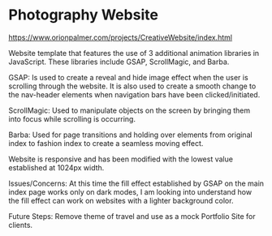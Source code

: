 # Photography Website

https://www.orionpalmer.com/projects/CreativeWebsite/index.html

Website template that features the use of 3 additional animation libraries in JavaScript.
These libraries include GSAP, ScrollMagic, and Barba.

GSAP: Is used to create a reveal and hide image effect when the user is scrolling through the website. It is also used to create a smooth change to the nav-header elements when navigation bars have been clicked/initiated.

ScrollMagic: Used to manipulate objects on the screen by bringing them into focus while scrolling is occurring.

Barba: Used for page transitions and holding over elements from original index to fashion index to create a seamless moving effect.

Website is responsive and has been modified with the lowest value established at 1024px width.


Issues/Concerns:
At this time the fill effect established by GSAP on the main index page works only on dark modes, I am looking into understand how the fill effect can work on websites with a lighter background color.

Future Steps:
Remove theme of travel and use as a mock Portfolio Site for clients.
